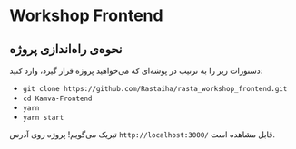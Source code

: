 # Workshop Frontend

## نحوه‌ی راه‌اندازی پروژه
دستورات زیر را به ترتیب در پوشه‌ای که می‌خواهید پروژه قرار گیرد، وارد کنید:

- `git clone https://github.com/Rastaiha/rasta_workshop_frontend.git`
- `cd Kamva-Frontend`
- `yarn`
- `yarn start`

تبریک می‌گویم! پروژه روی آدرس `http://localhost:3000/` قابل مشاهده است.
